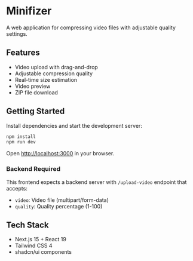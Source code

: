 # Minifizer

A web application for compressing video files with adjustable quality settings.

## Features

-   Video upload with drag-and-drop
-   Adjustable compression quality
-   Real-time size estimation
-   Video preview
-   ZIP file download

## Getting Started

Install dependencies and start the development server:

```bash
npm install
npm run dev
```

Open [http://localhost:3000](http://localhost:3000) in your browser.

### Backend Required

This frontend expects a backend server with `/upload-video` endpoint that accepts:

-   `video`: Video file (multipart/form-data)
-   `quality`: Quality percentage (1-100)

## Tech Stack

-   Next.js 15 + React 19
-   Tailwind CSS 4
-   shadcn/ui components
